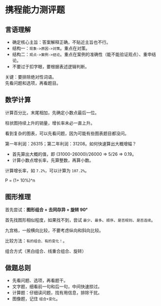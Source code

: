 # 携程能力测评题

## 言语理解

- 确定核心主旨：答案解释正确，不贴近主旨也不行。
- 结构一：`现象->原因->对策`。重点在对策。
- 结构二：`观点->案例->结论`。重点在案例的准确性（能不能验证观点）、重申结论。
- 不要过于扣字眼，要根据表述逻辑判断。

关键：要排除绝对性词语。  
先看问题和选项，再看题目。

## 数学计算

计算百分比，末尾相加，先确定小数点最后一位。

柱状图持续上升的销量，增长率未必一直上升。

看到复杂的图表，可以先看问题，因为可能有些图表题目都没问。

第一年利润：26315；第二年利润：31208。如何快速算出大概增幅？

- 首先算出大概的值，即 (31000-26000)/26000 => 5/26 => 0.19。
- 计算小数点增长率，先算整数，再算小数。

计算增长率，如 `7.2%`，可以计算为 `107.2%`。

P = (1+ 10%)^n

## 图形推理

首先尝试：**图形组合 + 去同存异 + 旋转 90°**

首先找图形相似程度，如果找不到，尝试 `最少`、`最多`、`顺序`、`是否规则`、`是否连续`。

九宫格，一般横向比较，不要考虑纵向和斜向比较。

比较方法：`有的组合、有的变化！`。

组合方式（黑白组合、线重合组合、旋转）

## 做题总则

- 先看问题、选项，再看题干。
- 文字题，细看前一句和后一句，中间快速掠过。
- 计算题：仔细读问题，找有用信息，排除干扰。
- 图像题，记住 `组合+变化`。

